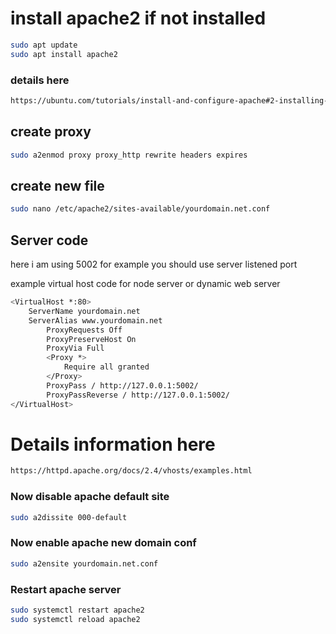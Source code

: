 # install apache2 if not installed

``` sh
sudo apt update
sudo apt install apache2
```

### details here
``` sh
https://ubuntu.com/tutorials/install-and-configure-apache#2-installing-apache
```

## create proxy
``` sh
sudo a2enmod proxy proxy_http rewrite headers expires
```

## create new file
``` sh
sudo nano /etc/apache2/sites-available/yourdomain.net.conf
```

## Server code 
here i am using 5002 for example you should use server listened port 

example virtual host code for node server or dynamic web server

``` sh
<VirtualHost *:80>
    ServerName yourdomain.net
    ServerAlias www.yourdomain.net
        ProxyRequests Off
        ProxyPreserveHost On
        ProxyVia Full
        <Proxy *>
            Require all granted
        </Proxy>
        ProxyPass / http://127.0.0.1:5002/
        ProxyPassReverse / http://127.0.0.1:5002/
</VirtualHost>
```

# Details information here
``` sh
https://httpd.apache.org/docs/2.4/vhosts/examples.html
```

### Now disable apache default site 
``` sh
sudo a2dissite 000-default
```

### Now enable apache new domain conf
``` sh
sudo a2ensite yourdomain.net.conf
```

### Restart apache server
``` sh
sudo systemctl restart apache2
sudo systemctl reload apache2
```
